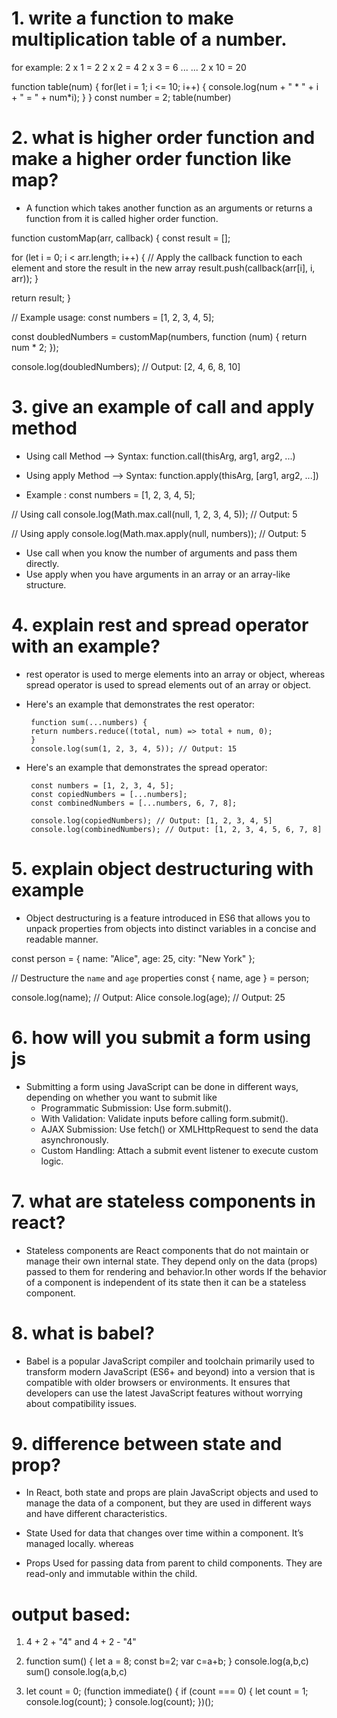 # 1. write a function to make multiplication table of a number.
for example:
2 x 1 = 2
2 x 2 = 4
2 x 3 = 6
...
...
2 x 10 = 20

function table(num) {
    for(let i = 1; i <= 10; i++) {
        console.log(num + " * " + i + " = " + num*i);
    }
}
const number = 2;
table(number)

# 2. what is higher order function and make a higher order function like map?

- A function which takes another function as an arguments or returns a function from it is called higher order function.

function customMap(arr, callback) {
const result = [];

for (let i = 0; i < arr.length; i++) {
// Apply the callback function to each element and store the result in the new array
result.push(callback(arr[i], i, arr));
}

return result;
}

// Example usage:
const numbers = [1, 2, 3, 4, 5];

const doubledNumbers = customMap(numbers, function (num) {
return num * 2;
});

console.log(doubledNumbers); // Output: [2, 4, 6, 8, 10]

# 3. give an example of call and apply method

- Using call Method --> Syntax: function.call(thisArg, arg1, arg2, ...)

- Using apply Method --> Syntax: function.apply(thisArg, [arg1, arg2, ...])
- Example :
const numbers = [1, 2, 3, 4, 5];

// Using call
console.log(Math.max.call(null, 1, 2, 3, 4, 5)); // Output: 5

// Using apply
console.log(Math.max.apply(null, numbers)); // Output: 5

- Use call when you know the number of arguments and pass them directly.
- Use apply when you have arguments in an array or an array-like structure.

# 4. explain rest and spread operator with an example?

- rest operator is used to merge elements into an array or object, whereas spread operator is used to spread elements out of an array or object.

- Here's an example that demonstrates the rest operator:

       function sum(...numbers) {
       return numbers.reduce((total, num) => total + num, 0);
       }
       console.log(sum(1, 2, 3, 4, 5)); // Output: 15

- Here's an example that demonstrates the spread operator:

       const numbers = [1, 2, 3, 4, 5];
       const copiedNumbers = [...numbers];
       const combinedNumbers = [...numbers, 6, 7, 8];

       console.log(copiedNumbers); // Output: [1, 2, 3, 4, 5]
       console.log(combinedNumbers); // Output: [1, 2, 3, 4, 5, 6, 7, 8]

# 5. explain object destructuring with example

- Object destructuring is a feature introduced in ES6 that allows you to unpack properties from objects into distinct variables in a concise and readable manner.

const person = { name: "Alice", age: 25, city: "New York" };

// Destructure the `name` and `age` properties
const { name, age } = person;

console.log(name); // Output: Alice
console.log(age);  // Output: 25

# 6. how will you submit a form using js

- Submitting a form using JavaScript can be done in different ways, depending on whether you want to submit like
   - Programmatic Submission: Use form.submit().
   - With Validation: Validate inputs before calling form.submit().
   - AJAX Submission: Use fetch() or XMLHttpRequest to send the data asynchronously.
   - Custom Handling: Attach a submit event listener to execute custom logic.

# 7. what are stateless components in react?

- Stateless components are React components that do not maintain or manage their own internal state. They depend only on the data (props) passed to them for rendering and behavior.In other words If the behavior of a component is independent of its state then it can be a stateless component.

# 8. what is babel?

- Babel is a popular JavaScript compiler and toolchain primarily used to transform modern JavaScript (ES6+ and beyond) into a version that is compatible with older browsers or environments. It ensures that developers can use the latest JavaScript features without worrying about compatibility issues.

# 9. difference between state and prop?

- In React, both state and props are plain JavaScript objects and used to manage the data of a component, but they are used in different ways and have different characteristics.

- State Used for data that changes over time within a component. It’s managed locally.
whereas
- Props Used for passing data from parent to child components. They are read-only and immutable within the child.

# output based:

1. 4 + 2 + "4" and 4 + 2 - "4"

2. function sum()
{
    let a = 8;
    const b=2;
    var c=a+b;
}
console.log(a,b,c)
sum()
console.log(a,b,c)

3. let count = 0;
(function immediate() {
  if (count === 0) {
    let count = 1;
    console.log(count); 
  }
  console.log(count); 
})();
